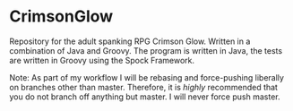 # CrimsonGlow
Repository for the adult spanking RPG Crimson Glow. Written in a combination of Java and Groovy. The program is
 written in Java, the tests are written in Groovy using the Spock Framework.

 Note: As part of my workflow I will be rebasing and force-pushing liberally on branches other than master. Therefore,
 it is _highly_ recommended that you do not branch off anything but master. I will never force push master.
